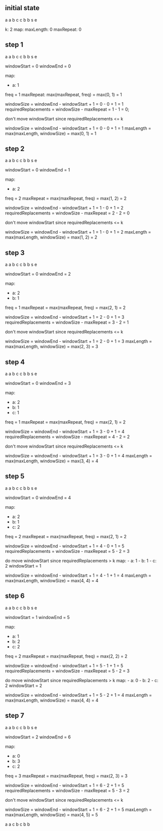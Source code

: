 

initial state
-------------

a a b c c b b
s
e

k: 2
map: <empty>
maxLength: 0
maxRepeat: 0

step 1
------

a a b c c b b
s
e


windowStart = 0
windowEnd = 0

map: 
- a: 1

freq = 1
maxRepeat: max(maxRepeat, freq) = max(0, 1) = 1

windowSize = windowEnd - windowStart + 1 = 0 - 0 + 1 = 1
requiredReplacements = windowSize - maxRepeat = 1 - 1 = 0;

don't move windowStart since requiredReplacements <= k

windowSize = windowEnd - windowStart + 1 = 0 - 0 + 1 = 1
maxLength = max(maxLength, windowSize) = max(0, 1) = 1


step 2
------

a a b c c b b
s
  e

windowStart = 0
windowEnd = 1

map:
- a: 2

freq = 2
maxRepeat = max(maxRepeat, freq) = max(1, 2) = 2

windowSize = windowEnd - windowStart + 1 = 1 - 0 + 1 = 2
requiredReplacements = windowSize - maxRepeat = 2 - 2 = 0

don't move windowStart since requiredReplacements <= k

windowSize = windowEnd - windowStart + 1 = 1 - 0 + 1 = 2
maxLength = max(maxLength, windowSize) = max(1, 2) = 2


step 3
------

a a b c c b b
s
    e

windowStart = 0
windowEnd = 2

map:
- a: 2
- b: 1

freq = 1
maxRepeat = max(maxRepeat, freq) = max(2, 1) = 2

windowSize = windowEnd - windowStart + 1 = 2 - 0 + 1 = 3
requiredReplacements = windowSize - maxRepeat = 3 - 2 = 1

don't move windowStart since requiredReplacements <= k

windowSize = windowEnd - windowStart + 1 = 2 - 0 + 1 = 3
maxLength = max(maxLength, windowSize) = max(2, 3) = 3


step 4
------

a a b c c b b
s
      e

windowStart = 0
windowEnd = 3

map:
- a: 2
- b: 1
- c: 1

freq = 1
maxRepeat = max(maxRepeat, freq) = max(2, 1) = 2

windowSize = windowEnd - windowStart + 1 = 3 - 0 + 1 = 4
requiredReplacements = windowSize - maxRepeat = 4 - 2 = 2

don't move windowStart since requiredReplacements <= k

windowSize = windowEnd - windowStart + 1 = 3 - 0 + 1 = 4
maxLength = max(maxLength, windowSize) = max(3, 4) = 4


step 5
------

a a b c c b b
s
        e

windowStart = 0
windowEnd = 4

map:
- a: 2
- b: 1
- c: 2

freq = 2
maxRepeat = max(maxRepeat, freq) = max(2, 1) = 2

windowSize = windowEnd - windowStart + 1 = 4 - 0 + 1 = 5
requiredReplacements = windowSize - maxRepeat = 5 - 2 = 3

do move windowStart since requiredReplacements > k
    map:
    - a: 1
    - b: 1
    - c: 2
    windowStart = 1

windowSize = windowEnd - windowStart + 1 = 4 - 1 + 1 = 4
maxLength = max(maxLength, windowSize) = max(4, 4) = 4


step 6
------

a a b c c b b
  s
          e

windowStart = 1
windowEnd = 5

map:
- a: 1
- b: 2
- c: 2

freq = 2
maxRepeat = max(maxRepeat, freq) = max(2, 2) = 2

windowSize = windowEnd - windowStart + 1 = 5 - 1 + 1 = 5
requiredReplacements = windowSize - maxRepeat = 5 - 2 = 3

do move windowStart since requiredReplacements > k
    map:
    - a: 0
    - b: 2
    - c: 2
    windowStart = 2

windowSize = windowEnd - windowStart + 1 = 5 - 2 + 1 = 4
maxLength = max(maxLength, windowSize) = max(4, 4) = 4


step 7
------

a a b c c b b
    s
            e

windowStart = 2
windowEnd = 6

map:
- a: 0
- b: 3
- c: 2

freq = 3
maxRepeat = max(maxRepeat, freq) = max(2, 3) = 3

windowSize = windowEnd - windowStart + 1 = 6 - 2 + 1 = 5
requiredReplacements = windowSize - maxRepeat = 5 - 3 = 2

don't move windowStart since requiredReplacements <= k

windowSize = windowEnd - windowStart + 1 = 6 - 2 + 1 = 5
maxLength = max(maxLength, windowSize) = max(4, 5) = 5





a a c b c b b
